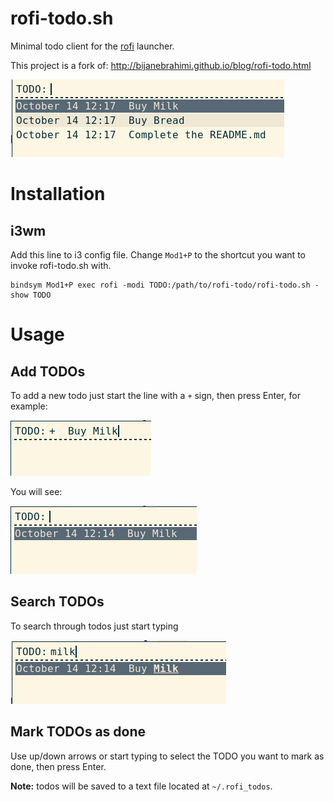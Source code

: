 # rofi-todo.sh

Minimal todo client for the [rofi](https://github.com/DaveDavenport/rofi) launcher.

This project is a fork of: http://bijanebrahimi.github.io/blog/rofi-todo.html

![todo](screenshots/todos.png)



# Installation

## i3wm

Add this line to i3 config file. Change `Mod1+P` to the shortcut you want to invoke rofi-todo.sh with.

```
bindsym Mod1+P exec rofi -modi TODO:/path/to/rofi-todo/rofi-todo.sh -show TODO
```


# Usage

## Add TODOs

To add a new todo just start the line with a `+` sign, then press Enter, for example:

![Add](screenshots/add-todo.png)


You will see:

![added](screenshots/added-todo.png)


## Search TODOs

To search through todos just start typing 

![search](screenshots/search-todo.png)

## Mark TODOs as done

Use up/down arrows or start typing to select the TODO you want to mark as done, then press Enter.


 **Note:**  todos will be saved to a text file located at `~/.rofi_todos`.
